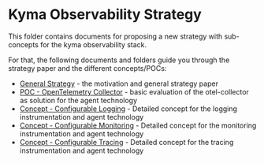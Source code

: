 # Kyma Observability Strategy

This folder contains documents for proposing a new strategy with sub-concepts for the kyma observability stack.

For that, the following documents and folders guide you through the strategy paper and the different concepts/POCs:
* [General Strategy](./strategy.md) - the motivation and general strategy paper
* [POC - OpenTelemetry Collector](./opentelemetry/README.md.md) - basic evaluation of the otel-collector as solution for the agent technology
* [Concept - Configurable Logging](./configurable-logging/README.md) - Detailed concept for the logging instrumentation and agent technology
* [Concept - Configurable Monitoring](./configurable-monitoring/README.md) - Detailed concept for the monitoring instrumentation and agent technology
* [Concept - Configurable Tracing](./configurable-tracing/README.md) - Detailed concept for the tracing instrumentation and agent technology
